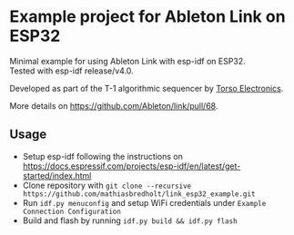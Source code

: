 # Example project for Ableton Link on ESP32
Minimal example for using Ableton Link with esp-idf on ESP32.\
Tested with esp-idf release/v4.0.

Developed as part of the T-1 algorithmic sequencer by [Torso Electronics](https://www.torsoelectronics.com/).

More details on https://github.com/Ableton/link/pull/68.

## Usage
* Setup esp-idf following the instructions on https://docs.espressif.com/projects/esp-idf/en/latest/get-started/index.html
* Clone repository with `git clone --recursive https://github.com/mathiasbredholt/link_esp32_example.git`
* Run `idf.py menuconfig` and setup WiFi credentials under `Example Connection Configuration`
* Build and flash by running `idf.py build && idf.py flash`

